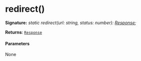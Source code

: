 # redirect()





**Signature:** _static redirect(url: string, status: number): [Response](../../web-apis.api/class/response.md);_

**Returns**: [`Response`](../../web-apis.api/class/response.md)





#### Parameters
None


